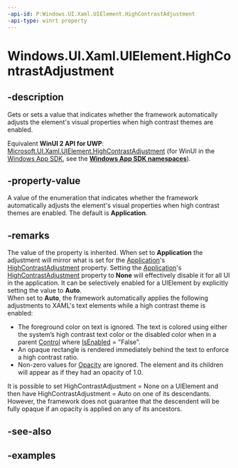 ```yaml
---
-api-id: P:Windows.UI.Xaml.UIElement.HighContrastAdjustment
-api-type: winrt property
---
```


<!-- Property syntax.
public ElementHighContrastAdjustment HighContrastAdjustment { get;  set; }
-->

# Windows.UI.Xaml.UIElement.HighContrastAdjustment

## -description
Gets or sets a value that indicates whether the framework automatically adjusts the element's visual properties when high contrast themes are enabled.

Equivalent **WinUI 2 API for UWP**: [Microsoft.UI.Xaml.UIElement.HighContrastAdjustment](/windows/winui/api/microsoft.ui.xaml.uielement.highcontrastadjustment) (for WinUI in the [Windows App SDK](/windows/apps/windows-app-sdk/), see the **[Windows App SDK namespaces](/windows/windows-app-sdk/api/winrt/)**).

## -property-value
A value of the enumeration that indicates whether the framework automatically adjusts the element's visual properties when high contrast themes are enabled. The default is **Application**.

## -remarks
The value of the property is inherited.  When set to **Application** the adjustment will mirror what is set for the [Application](application.md)'s [HighContrastAdjustment](application_highcontrastadjustment.md) property.  Setting the [Application](application.md)'s [HighContrastAdjustment](application_highcontrastadjustment.md) property to **None** will effectively disable it for all UI in the application.  It can be selectively enabled for a UIElement by explicitly setting the value to **Auto**.   
When set to **Auto**, the framework automatically applies the following adjustments to XAML's text elements while a high contrast theme is enabled:
* The foreground color on text is ignored.  The text is colored using either the system’s high contrast text color or the disabled color when in a parent [Control](../windows.ui.xaml.controls/control.md) where [IsEnabled](../windows.ui.xaml.controls/control_isenabled.md) = "False".
* An opaque rectangle is rendered immediately behind the text to enforce a high contrast ratio.
* Non-zero values for [Opacity](uielement_opacity.md) are ignored.  The element and its children will appear as if they had an opacity of 1.0.   

It is possible to set HighContrastAdjustment = None on a UIElement and then have HighContrastAdjustment = Auto on one of its descendants.  However, the framework does not guarantee that the descendent will be fully opaque if an opacity is applied on any of its ancestors.

## -see-also

## -examples

